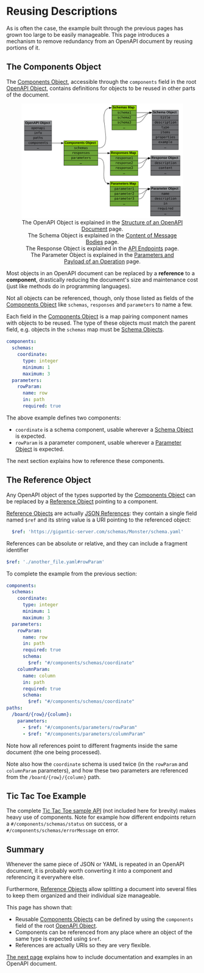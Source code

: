 # Reusing Descriptions

As is often the case, the example built through the previous pages has grown too large to be easily manageable. This page introduces a mechanism to remove redundancy from an OpenAPI document by reusing portions of it.

## The Components Object

The [Components Object](https://spec.openapis.org/oas/v3.0.3#componentsObject),
accessible through the `components` field in the root [OpenAPI Object](https://spec.openapis.org/oas/v3.0.3#oasObject), contains definitions for objects to be reused in other parts of the document.

<figure style="text-align:center">
  <img src="img/components-object.svg"/>
  <figcaption>The OpenAPI Object is explained in the <a href="specification-structure.md">Structure of an OpenAPI Document</a> page.<br/>The Schema Object is explained in the <a href="specification-content.md">Content of Message Bodies</a> page.<br/>The Response Object is explained in the <a href="specification-paths.md">API Endpoints</a> page.<br/>The Parameter Object is explained in the <a href="specification-parameters.md">Parameters and Payload of an Operation</a> page.</figcaption>
</figure>

Most objects in an OpenAPI document can be replaced by a **reference** to a **component**, drastically reducing the document's size and maintenance cost (just like methods do in programming languages).

Not all objects can be referenced, though, only those listed as fields of the [Components Object](https://spec.openapis.org/oas/v3.0.3#componentsObject) like `schemas`, `responses` and `parameters` to name a few.

Each field in the [Components Object](https://spec.openapis.org/oas/v3.0.3#componentsObject) is a map pairing component names with objects to be reused. The type of these objects must match the parent field, e.g. objects in the `schemas` map must be [Schema Objects](https://spec.openapis.org/oas/v3.0.3#schemaObject).

```yaml
components:
  schemas:
    coordinate:
      type: integer
      minimum: 1
      maximum: 3
  parameters:
    rowParam:
      name: row
      in: path
      required: true
```

The above example defines two components:

- `coordinate` is a schema component, usable wherever a [Schema Object](https://spec.openapis.org/oas/v3.0.3#schemaObject) is expected.
- `rowParam` is a parameter component, usable wherever a [Parameter Object](https://spec.openapis.org/oas/v3.0.3#parameterObject) is expected.

The next section explains how to reference these components.

## The Reference Object

Any OpenAPI object of the types supported by the [Components Object](https://spec.openapis.org/oas/v3.0.3#componentsObject) can be replaced by a [Reference Object](https://spec.openapis.org/oas/v3.0.3#referenceObject) pointing to a component.

[Reference Objects](https://spec.openapis.org/oas/v3.0.3#referenceObject) are actually [JSON References](https://tools.ietf.org/html/draft-pbryan-zyp-json-ref-03): they contain a single field named `$ref` and its string value is a URI pointing to the referenced object:

```yaml
  $ref: 'https://gigantic-server.com/schemas/Monster/schema.yaml'
```

References can be absolute or relative, and they can include a fragment identifier

```yaml
$ref: './another_file.yaml#rowParam'
```

To complete the example from the previous section:

```yaml
components:
  schemas:
    coordinate:
      type: integer
      minimum: 1
      maximum: 3
  parameters:
    rowParam:
      name: row
      in: path
      required: true
      schema:
        $ref: "#/components/schemas/coordinate"
    columnParam:
      name: column
      in: path
      required: true
      schema:
        $ref: "#/components/schemas/coordinate"
paths:
  /board/{row}/{column}:
    parameters:
      - $ref: "#/components/parameters/rowParam"
      - $ref: "#/components/parameters/columnParam"
```

Note how all references point to different fragments inside the same document (the one being processed).

Note also how the `coordinate` schema is used twice (in the `rowParam` and `columnParam` parameters), and how these two parameters are referenced from the `/board/{row}/{column}` path.

## Tic Tac Toe Example

The complete [Tic Tac Toe sample API](examples/tictactoe.yaml) (not included here for brevity) makes heavy use of components. Note for example how different endpoints return a `#/components/schemas/status` on success, or a `#/components/schemas/errorMessage` on error.

## Summary

Whenever the same piece of JSON or YAML is repeated in an OpenAPI document, it is probably worth converting it into a component and referencing it everywhere else.

Furthermore, [Reference Objects](https://spec.openapis.org/oas/v3.0.3#referenceObject) allow splitting a document into several files to keep them organized and their individual size manageable.

This page has shown that:

- Reusable [Components Objects](https://spec.openapis.org/oas/v3.0.3#componentsObject) can be defined by using the `components` field of the root [OpenAPI Object](https://spec.openapis.org/oas/v3.0.3#oasObject).
- Components can be referenced from any place where an object of the same type is expected using `$ref`.
- References are actually URIs so they are very flexible.

[The next page](specification-docs.md) explains how to include documentation and examples in an OpenAPI document.
